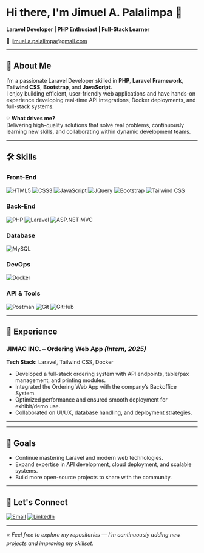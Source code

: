 # Hi there, I'm Jimuel A. Palalimpa 👋  
**Laravel Developer | PHP Enthusiast | Full-Stack Learner**  

📧 [jimuel.a.palalimpa@gmail.com](mailto:jimuel.a.palalimpa@gmail.com)  

---

## 🚀 About Me
I’m a passionate Laravel Developer skilled in **PHP**, **Laravel Framework**, **Tailwind CSS**, **Bootstrap**, and **JavaScript**.  
I enjoy building efficient, user-friendly web applications and have hands-on experience developing real-time API integrations, Docker deployments, and full-stack systems.

💡 **What drives me?**  
Delivering high-quality solutions that solve real problems, continuously learning new skills, and collaborating within dynamic development teams.

---

## 🛠 Skills  

### **Front-End**
![HTML5](https://img.shields.io/badge/-HTML5-E34F26?logo=html5&logoColor=white)
![CSS3](https://img.shields.io/badge/-CSS3-1572B6?logo=css3&logoColor=white)
![JavaScript](https://img.shields.io/badge/-JavaScript-F7DF1E?logo=javascript&logoColor=black)
![JQuery](https://img.shields.io/badge/-jQuery-0769AD?logo=jquery&logoColor=white)
![Bootstrap](https://img.shields.io/badge/-Bootstrap-7952B3?logo=bootstrap&logoColor=white)
![Tailwind CSS](https://img.shields.io/badge/-TailwindCSS-38B2AC?logo=tailwind-css&logoColor=white)

### **Back-End**
![PHP](https://img.shields.io/badge/-PHP-777BB4?logo=php&logoColor=white)
![Laravel](https://img.shields.io/badge/-Laravel-FF2D20?logo=laravel&logoColor=white)
![ASP.NET MVC](https://img.shields.io/badge/-ASP.NET%20MVC-512BD4?logo=dotnet&logoColor=white)

### **Database**
![MySQL](https://img.shields.io/badge/-MySQL-4479A1?logo=mysql&logoColor=white)

### **DevOps**
![Docker](https://img.shields.io/badge/-Docker-2496ED?logo=docker&logoColor=white)

### **API & Tools**
![Postman](https://img.shields.io/badge/-Postman-FF6C37?logo=postman&logoColor=white)
![Git](https://img.shields.io/badge/-Git-F05032?logo=git&logoColor=white)
![GitHub](https://img.shields.io/badge/-GitHub-181717?logo=github&logoColor=white)

---

## 💼 Experience  

### **JIMAC INC. – Ordering Web App** *(Intern, 2025)*  
**Tech Stack:** Laravel, Tailwind CSS, Docker  
- Developed a full-stack ordering system with API endpoints, table/pax management, and printing modules.  
- Integrated the Ordering Web App with the company’s Backoffice System.  
- Optimized performance and ensured smooth deployment for exhibit/demo use.  
- Collaborated on UI/UX, database handling, and deployment strategies.  

---
<!--
## 📊 GitHub Stats  

<p align="center">
  <img src="https://github-readme-stats.vercel.app/api?username=palpasaur&show_icons=true&theme=tokyonight" alt="GitHub Stats" height="160"/>
  <img src="https://github-readme-stats.vercel.app/api/top-langs/?username=palpasaur&layout=compact&theme=tokyonight" alt="Top Languages" height="160"/>
</p>
-->
---

## 🎯 Goals
- Continue mastering Laravel and modern web technologies.  
- Expand expertise in API development, cloud deployment, and scalable systems.  
- Build more open-source projects to share with the community.  

---

## 📌 Let's Connect  

[![Email](https://img.shields.io/badge/Email-D14836?logo=gmail&logoColor=white)](mailto:jimuel.a.palalimpa@gmail.com)  [![LinkedIn](https://img.shields.io/badge/LinkedIn-0077B5?logo=linkedin&logoColor=white)](https://www.linkedin.com/in/jimuel-palalimpa-690073317/)  
<!-- COMMENT THIS WILL UPDATE SOON -->
<!--
[![Portfolio](https://img.shields.io/badge/Portfolio-000000?logo=About.me&logoColor=white)](YOUR_PORTFOLIO_URL)  
-->
---

⭐ *Feel free to explore my repositories — I’m continuously adding new projects and improving my skillset.*
